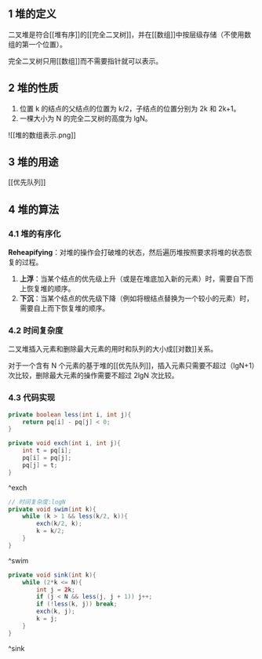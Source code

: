 ## 1 堆的定义
二叉堆是符合[[堆有序]]的[[完全二叉树]]，并在[[数组]]中按层级存储（不使用数组的第一个位置）。

完全二叉树只用[[数组]]而不需要指针就可以表示。

## 2 堆的性质
1. 位置 k 的结点的父结点的位置为 k/2，子结点的位置分别为 2k 和 2k+1。
2. 一棵大小为 N 的完全二叉树的高度为 lgN。

![[堆的数组表示.png]]

## 3 堆的用途
[[优先队列]]

## 4 堆的算法
### 4.1 堆的有序化
**Reheapifying**：对堆的操作会打破堆的状态，然后遍历堆按照要求将堆的状态恢复的过程。

1. **上浮**：当某个结点的优先级上升（或是在堆底加入新的元素）时，需要自下而上恢复堆的顺序。
2. **下沉**：当某个结点的优先级下降（例如将根结点替换为一个较小的元素）时，需要自上而下恢复堆的顺序。

### 4.2 时间复杂度
二叉堆插入元素和删除最大元素的用时和队列的大小成[[对数]]关系。

对于一个含有 N 个元素的基于堆的[[优先队列]]，插入元素只需要不超过（lgN+1）次比较，删除最大元素的操作需要不超过 2lgN 次比较。

### 4.3 代码实现
```java
private boolean less(int i, int j){
	return pq[i] - pq[j] < 0;
}
```

```java
private void exch(int i, int j){
	int t = pq[i];
	pq[i] = pq[j];
	pq[j] = t;
}
```
^exch

```java
// 时间复杂度:logN
private void swim(int k){
	while (k > 1 && less(k/2, k)){
		exch(k/2, k);
		k = k/2;
	}
}
```

^swim

```java
private void sink(int k){
	while (2*k <= N){
		int j = 2k;
		if (j < N && less(j, j + 1)) j++;
		if (!less(k, j)) break;
		exch(k, j);
		k = j;
	}
}

```
^sink

